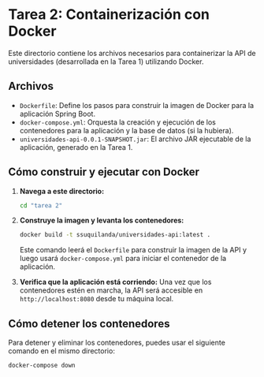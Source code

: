 # Tarea 2: Containerización con Docker

Este directorio contiene los archivos necesarios para containerizar la API de universidades (desarrollada en la Tarea 1) utilizando Docker.

## Archivos

-   `Dockerfile`: Define los pasos para construir la imagen de Docker para la aplicación Spring Boot.
-   `docker-compose.yml`: Orquesta la creación y ejecución de los contenedores para la aplicación y la base de datos (si la hubiera).
-   `universidades-api-0.0.1-SNAPSHOT.jar`: El archivo JAR ejecutable de la aplicación, generado en la Tarea 1.

## Cómo construir y ejecutar con Docker

1.  **Navega a este directorio:**
    ```bash
    cd "tarea 2"
    ```

2.  **Construye la imagen y levanta los contenedores:**
    ```bash
    docker build -t ssuquilanda/universidades-api:latest .
    ```

    Este comando leerá el `Dockerfile` para construir la imagen de la API y luego usará `docker-compose.yml` para iniciar el contenedor de la aplicación.

3.  **Verifica que la aplicación está corriendo:**
    Una vez que los contenedores estén en marcha, la API será accesible en `http://localhost:8080` desde tu máquina local.

## Cómo detener los contenedores

Para detener y eliminar los contenedores, puedes usar el siguiente comando en el mismo directorio:

```bash
docker-compose down
```